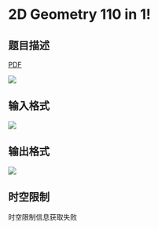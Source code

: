 # 2D Geometry 110 in 1!

## 题目描述

[problemUrl]: https://uva.onlinejudge.org/index.php?option=com_onlinejudge&Itemid=8&category=278&page=show_problem&problem=3726

[PDF](https://uva.onlinejudge.org/external/123/p12304.pdf)

![](https://cdn.luogu.com.cn/upload/vjudge_pic/UVA12304/f2f92fa4104568423c96f6bda855810bbcc19ee7.png)

## 输入格式

![](https://cdn.luogu.com.cn/upload/vjudge_pic/UVA12304/80f791819d1d9d45e0420f0492baec19d8eced23.png)

## 输出格式

![](https://cdn.luogu.com.cn/upload/vjudge_pic/UVA12304/75244e2394bc6b5d4010f858366da1198eef71a8.png)

## 时空限制

时空限制信息获取失败
